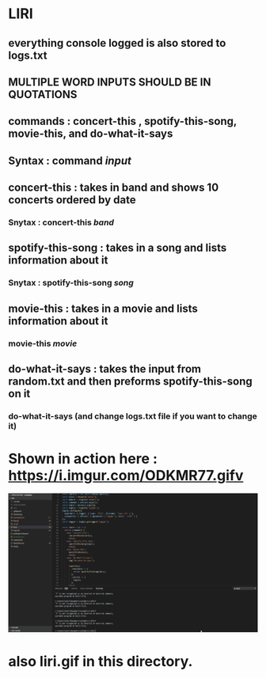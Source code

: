 # LIRI
## everything console logged is also stored to logs.txt

## MULTIPLE WORD INPUTS SHOULD BE IN QUOTATIONS

## commands : concert-this , spotify-this-song, movie-this, and do-what-it-says
## Syntax :   command *input*

## concert-this : takes in band and shows 10 concerts ordered by date
### Snytax : concert-this *band*

## spotify-this-song : takes in a song and lists information about it
### Snytax : spotify-this-song *song*


## movie-this : takes in a movie and lists information about it
### movie-this *movie*


## do-what-it-says : takes the input from random.txt and then preforms spotify-this-song on it
### do-what-it-says      (and change logs.txt file if you want to change it)



# Shown in action here : https://i.imgur.com/ODKMR77.gifv

![](liri.gif)

# also liri.gif in this directory.